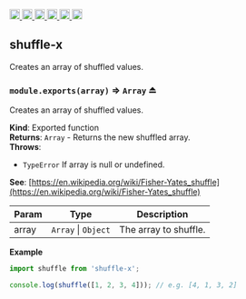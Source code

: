 <a
  href="https://travis-ci.org/Xotic750/shuffle-x"
  title="Travis status">
<img
  src="https://travis-ci.org/Xotic750/shuffle-x.svg?branch=master"
  alt="Travis status" height="18">
</a>
<a
  href="https://david-dm.org/Xotic750/shuffle-x"
  title="Dependency status">
<img src="https://david-dm.org/Xotic750/shuffle-x/status.svg"
  alt="Dependency status" height="18"/>
</a>
<a
  href="https://david-dm.org/Xotic750/shuffle-x?type=dev"
  title="devDependency status">
<img src="https://david-dm.org/Xotic750/shuffle-x/dev-status.svg"
  alt="devDependency status" height="18"/>
</a>
<a
  href="https://badge.fury.io/js/shuffle-x"
  title="npm version">
<img src="https://badge.fury.io/js/shuffle-x.svg"
  alt="npm version" height="18">
</a>
<a
  href="https://www.jsdelivr.com/package/npm/shuffle-x"
  title="jsDelivr hits">
<img src="https://data.jsdelivr.com/v1/package/npm/shuffle-x/badge?style=rounded"
  alt="jsDelivr hits" height="18">
</a>
<a
  href="https://bettercodehub.com/results/Xotic750/shuffle-x"
  title="bettercodehub score">
<img src="https://bettercodehub.com/edge/badge/Xotic750/shuffle-x?branch=master"
  alt="bettercodehub score" height="18">
</a>

<a name="module_shuffle-x"></a>

## shuffle-x

Creates an array of shuffled values.

<a name="exp_module_shuffle-x--module.exports"></a>

### `module.exports(array)` ⇒ <code>Array</code> ⏏

Creates an array of shuffled values.

**Kind**: Exported function  
**Returns**: <code>Array</code> - Returns the new shuffled array.  
**Throws**:

- <code>TypeError</code> If array is null or undefined.

**See**: [https://en.wikipedia.org/wiki/Fisher-Yates_shuffle](https://en.wikipedia.org/wiki/Fisher-Yates_shuffle)

| Param | Type                                      | Description           |
| ----- | ----------------------------------------- | --------------------- |
| array | <code>Array</code> \| <code>Object</code> | The array to shuffle. |

**Example**

```js
import shuffle from 'shuffle-x';

console.log(shuffle([1, 2, 3, 4])); // e.g. [4, 1, 3, 2]
```
